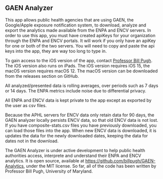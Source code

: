 ## GAEN Analyzer

This app allows public health agencies that are using GAEN, the Google/Apple exposure notification system, to download, analyze and export the analytics made available from the ENPA and ENCV servers. In order to use this app, you must have created apiKeys for your organization through the ENPA and ENCV portals. It will work if you only have an apiKey for one or both of the two servers. You will need to copy and paste the api keys into the app, they are way too long to type in. 

To gain access to the iOS version of the app, contact [Professor Bill Pugh](bill.pugh@gmail.com). The iOS version also runs on iPads. The iOS version requires iOS  15, the macOS version requires macOS 12. The macOS version can be downloaded from the releases section on GitHub. 

All analyzed/presented data is rolling averages, over periods such as 7 days or 14 days. The ENPA metrics include noise due to differential privacy. 

All ENPA and ENCV data is kept private to the app except as exported by the user as csv files. 

Because the APHL servers for ENCV data only retain data for 90 days, the GAEN analyzer locally persists ENCV data, so that old ENCV data is not lost. If you have composite-stats.csv files you have previously downloaded, you can load those files into the app. When new ENCV data is downloaded, it is updates the data for the newly downloaded dates, keeping the data for dates not in the download. 

The GAEN Analyzer is under active development to help public health authorities access, interprete and understand their ENPA and ENCV analytics. It  is open source, available at https://github.com/billpugh/GAEN-Analytics, under the MIT license. So far, all of the code has been written by Professor Bill Pugh, University of Maryland. 

